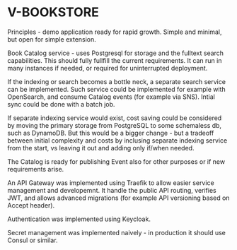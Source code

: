 # V-BOOKSTORE

Principles - demo application ready for rapid growth. Simple and minimal, but open for simple extension.

Book Catalog service - uses Postgresql for storage and the fulltext search capabilities. This should fully fullfill the current requirements. It can run in many instances if needed, or required for uninterrupted deployment. 

If the indexing or search becomes a bottle neck, a separate search service can be implemented. Such service could be implemented for example with OpenSearch, and consume Catalog events (for example via SNS). Intial sync could be done with a batch job.

If separate indexing service would exist, cost saving could be considered by moving the primary storage from PostgreSQL to some schemaless db, such as DynamoDB. But this would be a bigger change - but a tradeoff between initial complexity and costs by inclusing separate indexing service from the start, vs leaving it out and adding only if/when needed.

The Catalog is ready for publishing Event also for other purposes or if new requirements arise.

An API Gateway was implemented using Traefik to allow easier service management and developemnt. It handle the public API routing, verifies JWT, and allows advanced migrations (for example API versioning based on Accept header).

Authentication was implemented using Keycloak.

Secret management was implemented naively - in production it should use Consul or similar.

